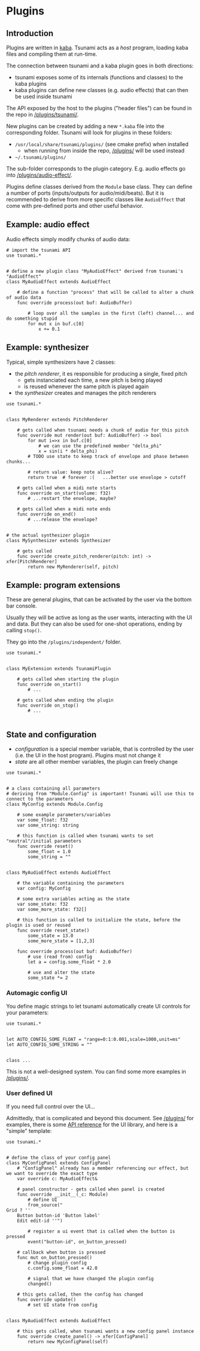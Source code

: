 # Plugins

## Introduction

Plugins are written in [kaba](https://github.com/momentarylapse/kaba). Tsunami acts as a _host_ program, loading kaba files and compiling them at run-time.

The connection between tsunami and a kaba plugin goes in both directions:
* tsunami exposes some of its internals (functions and classes) to the kaba plugins
* kaba plugins can define new classes (e.g. audio effects) that can then be used inside tsunami

The API exposed by the host to the plugins ("header files") can be found in the repo in [/plugins/tsunami/](../../plugins/tsunami).

New plugins can be created by adding a new `*.kaba` file into the corresponding folder. Tsunami will look for plugins in these folders:
* `/usr/local/share/tsunami/plugins/` (see cmake prefix) when installed
  * when running from inside the repo, [/plugins/](../../plugins) will be used instead
* `~/.tsunami/plugins/`

The sub-folder corresponds to the plugin category. E.g. audio effects go into [/plugins/audio-effect/](../../plugins/audio-effect).

Plugins define classes derived from the `Module` base class. They can define a number of ports (inputs/outputs for audio/midi/beats). But it is recommended to derive from more specific classes like `AudioEffect` that come with pre-defined ports and other useful behavior. 

## Example: audio effect

Audio effects simply modify chunks of audio data:

```kaba
# import the tsunami API
use tsunami.*


# define a new plugin class "MyAudioEffect" derived from tsunami's "AudioEffect"
class MyAudioEffect extends AudioEffect

    # define a function "process" that will be called to alter a chunk of audio data
    func override process(out buf: AudioBuffer)
    
        # loop over all the samples in the first (left) channel... and do something stupid
        for mut x in buf.c[0]
            x += 0.1

```

## Example: synthesizer

Typical, simple synthesizers have 2 classes:
* the _pitch renderer_, it es responsible for producing a single, fixed pitch
  * gets instanciated each time, a new pitch is being played
  * is reused whenever the same pitch is played again
* the _synthesizer_ creates and manages the pitch renderers

```kaba
use tsunami.*


class MyRenderer extends PitchRenderer

    # gets called when tsunami needs a chunk of audio for this pitch
    func override mut render(out buf: AudioBuffer) -> bool
        for mut i=>x in buf.c[0]
            # we can use the predefined member "delta_phi"
            x = sin(i * delta_phi)
        # TODO use state to keep track of envelope and phase between chunks...
            
        # return value: keep note alive?
        return true  # forever :(   ...better use envelope > cutoff
    
    # gets called when a midi note starts
    func override on_start(volume: f32)
        # ...restart the envelope, maybe?
    
    # gets called when a midi note ends
    func override on_end()
        # ...release the envelope?


# the actual synthesizer plugin
class MySynthesizer extends Synthesizer

    # gets called 
    func override create_pitch_renderer(pitch: int) -> xfer[PitchRenderer]
        return new MyRenderer(self, pitch)
```

## Example: program extensions

These are general plugins, that can be activated by the user via the bottom bar console.

Usually they will be active as long as the user wants, interacting with the UI and data. But they can also be used for one-shot operations, ending by calling `stop()`.

They go into the `/plugins/independent/` folder.

```kaba
use tsunami.*


class MyExtension extends TsunamiPlugin

    # gets called when starting the plugin
    func override on_start()
        # ...
        
    # gets called when ending the plugin
    func override on_stop()
        # ...
    
```


## State and configuration

* _configuration_ is a special member variable, that is controlled by the user (i.e. the UI in the host program). Plugins must not change it
* _state_ are all other member variables, the plugin can freely change

```kaba
use tsunami.*


# a class containing all parameters
# deriving from "Module.Config" is important! Tsunami will use this to connect to the parameters
class MyConfig extends Module.Config

    # some example parameters/variables
    var some_float: f32
    var some_string: string
    
    # this function is called when tsunami wants to set "neutral"/initial parameters
    func override reset()
        some_float = 1.0
        some_string = ""


class MyAudioEffect extends AudioEffect
    
    # the variable containing the parameters
    var config: MyConfig
    
    # some extra variables acting as the state
    var some_state: f32
    var some_more_state: f32[]
    
    # this function is called to initialize the state, before the plugin is used or reused
    func override reset_state()
        some_state = 13.0
        some_more_state = [1,2,3]

    func override process(out buf: AudioBuffer)
        # use (read from) config
        let a = config.some_float * 2.0
        
        # use and alter the state
        some_state *= 2
```

### Automagic config UI

You define magic strings to let tsunami automatically create UI controls for your parameters:

```kaba
use tsunami.*


let AUTO_CONFIG_SOME_FLOAT = "range=0:1:0.001,scale=1000,unit=ms"
let AUTO_CONFIG_SOME_STRING = ""


class ...
```

This is not a well-designed system. You can find some more examples in [/plugins/](../../plugins).

### User defined UI

If you need full control over the UI...

Admittedly, that is complicated and beyond this document. See [/plugins/](../../plugins) for examples, there is some [API reference](https://wiki.michi.is-a-geek.org/kaba.hui/) for the UI library, and here is a "simple" template:

```kaba
use tsunami.*


# define the class of your config panel
class MyConfigPanel extends ConfigPanel
    # "ConfigPanel" already has a member referencing our effect, but we want to override the exact type
    var override c: MyAudioEffect&
    
    # panel constructor - gets called when panel is created
    func override __init__(_c: Module)
        # define UI
        from_source("
Grid ? ''
    Button button-id 'Button label'
    Edit edit-id ''")
        
        # register a ui event that is called when the button is pressed
        event("button-id", on_button_pressed)
        
    # callback when button is pressed
    func mut on_button_pressed()
        # change plugin config
        c.config.some_float = 42.0
        
        # signal that we have changed the plugin config
        changed() 
        
    # this gets called, then the config has changed
    func override update()
        # set UI state from config


class MyAudioEffect extends AudioEffect

    # this gets called, when tsunami wants a new config panel instance
    func override create_panel() -> xfer[ConfigPanel]
        return new MyConfigPanel(self)
```

